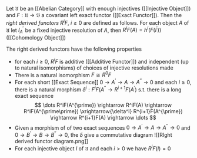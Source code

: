Let $\mathfrak{U}$ be an [[Abelian Category]] with enough injectives ([[Injective Object]]) and $F:\mathfrak{U}\rightarrow \mathfrak{B}$ a covariant left exact functor ([[Exact Functor]]). Then the *right derived functors* $R^iF$, $i\geq 0$ are defined as follows.
For each object $A$ of $\mathfrak{U}$ let $I^{\prime}_A$ be a fixed injective resolution of $A$, then $R^iF(A) = h^i(F(I^{\prime}))$ ([[Cohomology Object]])

The  right derived functors have the following properties

* for each $i\geq 0$, $R^iF$ is additive ([[Additive Functor]]) and independent (up to natural isomorphisms) of choices of injective resolutions made
* There is a natural isomorphism $F\cong R^0F$
* For each short [[Exact Sequence]] $0\rightarrow A^{\prime} \rightarrow A \rightarrow A^{\prime\prime} \rightarrow 0$ and each $i\geq 0$, there is a natural morphism $\delta^i: F^iF(A^{\prime\prime} \rightarrow R^{i+1}F(A^{\prime})$ s.t. there is a long exact sequence 
 $$ \dots R^iF(A^{\prime}) \rightarrow R^iF(A) \rightarrow R^iF(A^{\prime\prime}) \xrightarrow{\delta^I} R^{i+1}F(A^{\prime}) \rightarrow R^{i+1}F(A) \rightarrow \dots $$
 * Given a morphism of of two exact sequences $0\rightarrow A^{\prime} \rightarrow A \rightarrow A^{\prime\prime} \rightarrow 0$ and $0\rightarrow B^{\prime} \rightarrow B \rightarrow B^{\prime\prime} \rightarrow 0$, the $\delta$ give a commutative diagram ![[RIght derived functor diagram.png]]
 * For each injective object $I$ of $\mathfrak{U}$ and each $i>0$ we have $R^iF(I) = 0$ 